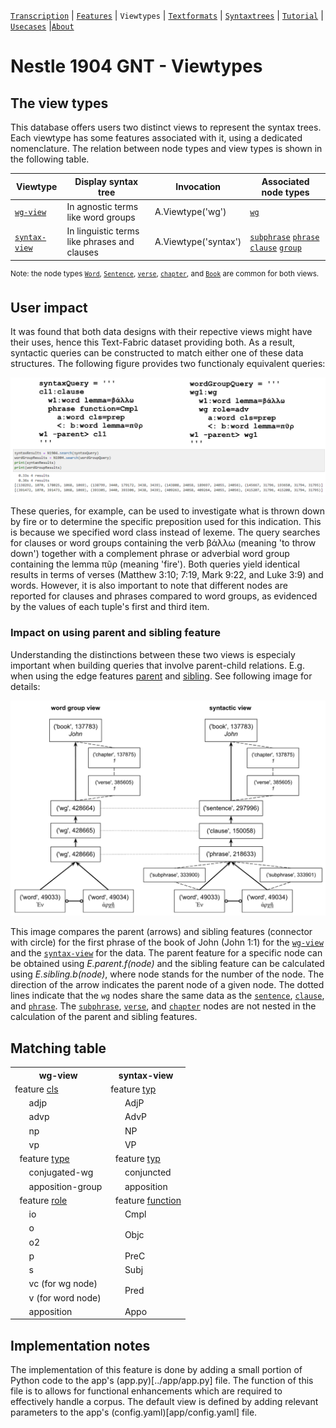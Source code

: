 <a name="start"></a>
[`Transcription`](transcription.md#start) | [`Features`](features/README.md#start) | `Viewtypes` | [`Textformats`](textformats.md#start) | [`Syntaxtrees`](syntaxtrees.md#start) | [`Tutorial`](../tutorial/README.md#start) | [`Usecases`](usecases/README.md#start) |[`About`](about.md#start)


# Nestle 1904 GNT - Viewtypes

## The view types

This database offers users two distinct views to represent the syntax trees. Each viewtype has some features associated with it, using a dedicated nomenclature. The relation between node types and view types is shown in the following table.

Viewtype | Display syntax tree | Invocation | Associated node types | 
--- | --- | --- | ---
[`wg-view`](wg-view.md#start) | In agnostic terms like word groups | A.Viewtype('wg') |  [`wg`](features/featuresbynodetype.md#wordgroup-nodes) 
[`syntax-view`](syntax-view.md#start) | In linguistic terms like phrases and clauses | A.Viewtype('syntax') | [`subphrase`](features/featuresbynodetype.md#subphrase-nodes) [`phrase`](featuresbynodetype.md#phrase-nodes) [`clause`](features/featuresbynodetype.md#clause-nodes) [`group`](featuresbynodetype.md#group-nodes)

<sup>Note: the node types  [`Word`](features/featuresbynodetype.md#word-nodes), [`Sentence`](features/featuresbynodetype.md#sentence-nodes), [`verse`](featuresbynodetype.md#verse-nodes), [`chapter`](features/featuresbynodetype.md#chapter-nodes), and [`Book`](features/featuresbynodetype.md#book-nodes) are common for both views.</sup>

## User impact

It was found that both data designs with their repective views might have their uses, hence this Text-Fabric dataset providing both. As a result, syntactic queries can be constructed to match either one of these data structures. The following figure provides two functionaly equivalent queries:

<img src="features\images\compare_queries.png" width="600">

These queries, for example, can be used to investigate what is thrown down by fire or to determine the specific preposition used for this indication. This is because we specified word class instead of lexeme. The query searches for clauses or word groups containing the verb βάλλω (meaning 'to throw down') together with a complement phrase or adverbial word group containing the lemma πῦρ (meaning 'fire'). Both queries yield identical results in terms of verses (Matthew 3:10; 7:19, Mark 9:22, and Luke 3:9) and words. However, it is also important to note that different nodes are reported for clauses and phrases compared to word groups, as evidenced by the values of each tuple's first and third item.

### Impact on using parent and sibling feature 

Understanding the distinctions between these two views is especialy important when building queries that involve parent-child relations. E.g. when using the edge features [parent](features/parent.md#start) and [sibling](features/sibling.md#start). See following image for details:

<img src="features/images/wordgroup_syntactic_view.png" width="600">

This image compares the parent (arrows) and sibling features (connector with circle) for the first phrase of the book of John (John 1:1) for the [`wg-view`](wg-view.md#start) and the [`syntax-view`](syntactic-view.md#start) for the data. The parent feature for a specific node can be obtained using *E.parent.f(node)* and the sibling feature can be calculated using *E.sibling.b(node)*, where node stands for the number of the node. The direction of the arrow indicates the parent node of a given node. The dotted lines indicate that the `wg` nodes share the same data as the [`sentence`](features/featuresbynodetype.md#sentence-nodes), [`clause`](features/featuresbynodetype.md#clause-nodes), and [`phrase`](features/featuresbynodetype.md#phrase-nodes). The [`subphrase`](features/featuresbynodetype.md#subphrase-nodes), [`verse`](features/featuresbynodetype.md#verse-nodes), and [`chapter`](features/featuresbynodetype.md#chapter-nodes) nodes are not nested in the calculation of the parent and sibling features.



## Matching table

<table>
        <tr>
            <th>wg-view</th>
            <th>syntax-view</th>
        </tr>
        <tr>
            <td>feature <a href="cls.md#start">cls</a></td>
            <td>feature <a href="typ.md#start">typ</a></td>
        </tr>
        <tr>
            <td>&nbsp;&nbsp;&nbsp;&nbsp;&nbsp;&nbsp;adjp</td>
            <td>&nbsp;&nbsp;&nbsp;&nbsp;&nbsp;&nbsp;AdjP</td>
        </tr>
        <tr>
            <td>&nbsp;&nbsp;&nbsp;&nbsp;&nbsp;&nbsp;advp</td>
            <td>&nbsp;&nbsp;&nbsp;&nbsp;&nbsp;&nbsp;AdvP</td>
        </tr>
        <tr>
            <td>&nbsp;&nbsp;&nbsp;&nbsp;&nbsp;&nbsp;np</td>
            <td>&nbsp;&nbsp;&nbsp;&nbsp;&nbsp;&nbsp;NP</td>
        </tr>
        <tr>
            <td>&nbsp;&nbsp;&nbsp;&nbsp;&nbsp;&nbsp;vp</td>
            <td>&nbsp;&nbsp;&nbsp;&nbsp;&nbsp;&nbsp;VP</td>
        </tr>
        <tr>
            <td>&nbsp;&nbsp;feature <a href="type.md#start">type</a></td>
            <td>&nbsp;&nbsp;feature <a href="typ.md#start">typ</a></td>
        </tr>
        <tr>
            <td>&nbsp;&nbsp;&nbsp;&nbsp;&nbsp;&nbsp;conjugated-wg</td>
            <td>&nbsp;&nbsp;&nbsp;&nbsp;&nbsp;&nbsp;conjuncted</td>
        </tr>
        <tr>
            <td>&nbsp;&nbsp;&nbsp;&nbsp;&nbsp;&nbsp;apposition-group</td>
            <td>&nbsp;&nbsp;&nbsp;&nbsp;&nbsp;&nbsp;apposition</td>
        </tr>
        <tr>
            <td>&nbsp;&nbsp;feature <a href="role.md#start">role</a></td>
            <td>&nbsp;&nbsp;feature <a href="function.md#start">function</a></td>
        </tr>
        <tr>
            <td>&nbsp;&nbsp;&nbsp;&nbsp;&nbsp;&nbsp;io</td>
            <td>&nbsp;&nbsp;&nbsp;&nbsp;&nbsp;&nbsp;Cmpl</td>
        </tr>
        <tr>
            <td>&nbsp;&nbsp;&nbsp;&nbsp;&nbsp;&nbsp;o</td>
            <td rowspan="2">&nbsp;&nbsp;&nbsp;&nbsp;&nbsp;&nbsp;Objc</td>
        </tr>
        <tr>
            <td>&nbsp;&nbsp;&nbsp;&nbsp;&nbsp;&nbsp;o2</td>
            <!-- merged -->
        </tr>
        <tr>
            <td>&nbsp;&nbsp;&nbsp;&nbsp;&nbsp;&nbsp;p</td>
            <td>&nbsp;&nbsp;&nbsp;&nbsp;&nbsp;&nbsp;PreC</td>
        </tr>
        <tr>
            <td>&nbsp;&nbsp;&nbsp;&nbsp;&nbsp;&nbsp;s</td>
            <td>&nbsp;&nbsp;&nbsp;&nbsp;&nbsp;&nbsp;Subj</td>
        </tr>
        <tr>
            <td>&nbsp;&nbsp;&nbsp;&nbsp;&nbsp;&nbsp;vc (for wg node)</td>
            <td rowspan="2">&nbsp;&nbsp;&nbsp;&nbsp;&nbsp;&nbsp;Pred</td>
        </tr>
        <tr>
            <td>&nbsp;&nbsp;&nbsp;&nbsp;&nbsp;&nbsp;v (for word node)</td>
            <!-- merged -->
        </tr>
        <tr>
            <td>&nbsp;&nbsp;&nbsp;&nbsp;&nbsp;&nbsp;apposition</td>
            <td>&nbsp;&nbsp;&nbsp;&nbsp;&nbsp;&nbsp;Appo</td>
        </tr>
    </table>

## Implementation notes

The implementation of this feature is done by adding a small portion of Python code to the app's (app.py)[../app/app.py] file. The function of this file is to allows for functional enhancements which are required to effectively handle a corpus. The default view is defined by adding relevant parameters to the app's (config.yaml)[app/config.yaml] file.



